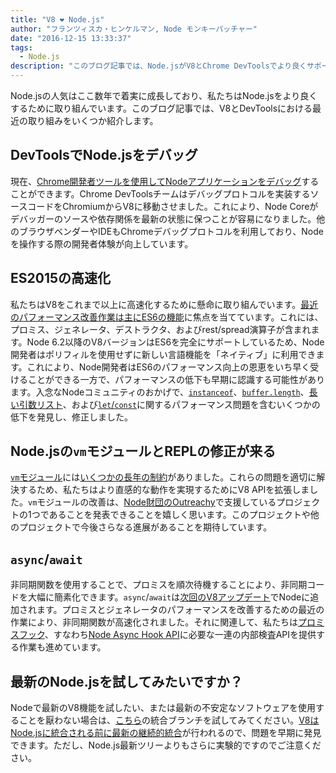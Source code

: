 ```yaml
---
title: "V8 ❤️ Node.js"
author: "フランツィスカ・ヒンケルマン, Node モンキーパッチャー"
date: "2016-12-15 13:33:37"
tags: 
  - Node.js
description: "このブログ記事では、Node.jsがV8とChrome DevToolsでより良くサポートされるための最近の取り組みを紹介します。"
---
```

Node.jsの人気はここ数年で着実に成長しており、私たちはNode.jsをより良くするために取り組んでいます。このブログ記事では、V8とDevToolsにおける最近の取り組みをいくつか紹介します。

## DevToolsでNode.jsをデバッグ

現在、[Chrome開発者ツールを使用してNodeアプリケーションをデバッグ](https://medium.com/@paul_irish/debugging-node-js-nightlies-with-chrome-devtools-7c4a1b95ae27#.knjnbsp6t)することができます。Chrome DevToolsチームはデバッグプロトコルを実装するソースコードをChromiumからV8に移動させました。これにより、Node Coreがデバッガーのソースや依存関係を最新の状態に保つことが容易になりました。他のブラウザベンダーやIDEもChromeデバッグプロトコルを利用しており、Nodeを操作する際の開発者体験が向上しています。

<!--truncate-->
## ES2015の高速化

私たちはV8をこれまで以上に高速化するために懸命に取り組んでいます。[最近のパフォーマンス改善作業は主にES6の機能](https://v8.dev/blog/v8-release-56)に焦点を当てています。これには、プロミス、ジェネレータ、デストラクタ、およびrest/spread演算子が含まれます。Node 6.2以降のV8バージョンはES6を完全にサポートしているため、Node開発者はポリフィルを使用せずに新しい言語機能を「ネイティブ」に利用できます。これにより、Node開発者はES6のパフォーマンス向上の恩恵をいち早く受けることができる一方で、パフォーマンスの低下も早期に認識する可能性があります。入念なNodeコミュニティのおかげで、[`instanceof`](https://github.com/nodejs/node/issues/9634)、[`buffer.length`](https://github.com/nodejs/node/issues/9006)、[長い引数リスト](https://github.com/nodejs/node/pull/9643)、および[`let`/`const`](https://github.com/nodejs/node/issues/9729)に関するパフォーマンス問題を含むいくつかの低下を発見し、修正しました。

## Node.jsの`vm`モジュールとREPLの修正が来る

[`vm`モジュール](https://nodejs.org/dist/latest-v7.x/docs/api/vm.html)には[いくつかの長年の制約](https://github.com/nodejs/node/issues/6283)がありました。これらの問題を適切に解決するため、私たちはより直感的な動作を実現するためにV8 APIを拡張しました。`vm`モジュールの改善は、[Node財団のOutreachy](https://nodejs.org/en/foundation/outreachy/)で支援しているプロジェクトの1つであることを発表できることを嬉しく思います。このプロジェクトや他のプロジェクトで今後さらなる進展があることを期待しています。

## `async`/`await`

非同期関数を使用することで、プロミスを順次待機することにより、非同期コードを大幅に簡素化できます。`async`/`await`は[次回のV8アップデート](https://github.com/nodejs/node/pull/9618)でNodeに追加されます。プロミスとジェネレータのパフォーマンスを改善するための最近の作業により、非同期関数が高速化されました。それに関連して、私たちは[プロミスフック](https://bugs.chromium.org/p/v8/issues/detail?id=4643)、すなわち[Node Async Hook API](https://github.com/nodejs/node-eps/pull/18)に必要な一連の内部検査APIを提供する作業も進めています。

## 最新のNode.jsを試してみたいですか？

Nodeで最新のV8機能を試したい、または最新の不安定なソフトウェアを使用することを厭わない場合は、[こちら](https://github.com/v8/node/tree/vee-eight-lkgr)の統合ブランチを試してみてください。[V8はNode.jsに統合される前に最新の継続的統合](https://ci.chromium.org/p/v8/builders/luci.v8.ci/V8%20Linux64%20-%20node.js%20integration)が行われるので、問題を早期に発見できます。ただし、Node.js最新ツリーよりもさらに実験的ですのでご注意ください。
